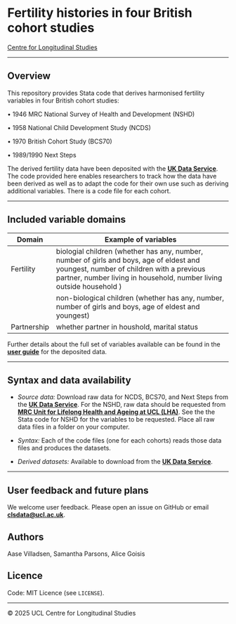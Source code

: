 # Fertility histories in four British cohort studies

[Centre for Longitudinal Studies](https://cls.ucl.ac.uk/)

---

## Overview
This repository provides Stata code that derives harmonised fertility variables in four British cohort studies:

•	1946 MRC National Survey of Health and Development (NSHD)

•	1958 National Child Development Study (NCDS)

•	1970 British Cohort Study (BCS70)

•	1989/1990 Next Steps

The derived fertility data have been deposited with the [**UK Data Service**](https://beta.ukdataservice.ac.uk/datacatalogue/studies/study?id=9418). The code provided here enables researchers to track how the data have been derived as well as to adapt the code for their own use such as deriving additional variables. There is a code file for each cohort.   

---

## Included variable domains

| Domain         | Example of variables                               |
| -------------- | -------------------------------------- |
| Fertility      | biologial children (whether has any, number, number of girls and boys, age of eldest and youngest, number of children with a previous partner, number living in household, number living outside household )   |
|                |  non-biological children (whether has any, number, number of girls and boys, age of eldest and youngest)   |
|Partnership           |  whether partner in houshold, marital status   |

Further details about the full set of variables available can be found in the [**user guide**](https://cls.ucl.ac.uk/wp-content/uploads/2025/07/cohorts_harmonised_fertility_user_guide.pdf) for the deposited data.

---

## Syntax and data availability
- *Source data:* Download raw data for NCDS, BCS70, and Next Steps from the  [**UK Data Service**](https://ukdataservice.ac.uk/). For the NSHD, raw data should be requested from [**MRC Unit for Lifelong Health and Ageing at UCL (LHA)**](https://nshd.mrc.ac.uk/data-sharing/). See the the Stata code for NSHD for the variables to be requested. Place all raw data files in a folder on your computer.
  
- *Syntax:* Each of the code files (one for each cohorts) reads those data files and produces the datasets.    
- *Derived datasets:* Available to download from the [**UK Data Service**](https://beta.ukdataservice.ac.uk/datacatalogue/studies/study?id=9418).

---

## User feedback and future plans

We welcome user feedback. Please open an issue on GitHub or email **clsdata@ucl.ac.uk**.

## Authors
Aase Villadsen, Samantha Parsons, Alice Goisis
 
## Licence  
Code: MIT Licence (see `LICENSE`).

---

© 2025 UCL Centre for Longitudinal Studies
